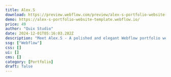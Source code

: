 ```yaml
---
title: Alex.S
download: https://preview.webflow.com/preview/alex-s-portfolio-website-template?utm_medium=preview_link&utm_source=designer&utm_content=alex-s-portfolio-website-template&preview=f702c01a80e32b51083ba6aeedeb29db&workflow=preview
demo: https://alex-s-portfolio-website-template.webflow.io/
price: 49
author: "Quix Studio"
date: 2024-12-01T05:16:03.282Z
description: "Meet Alex.S - A polished and elegant Webflow portfolio website template. This template, which is perfect for designers, developers, photographers, and other creatives, elegantly and simply displays your work."
ssg: ["Webflow"]
css: []
ui: []
cms: []
category: [Portfolio]
draft: false
---
```

